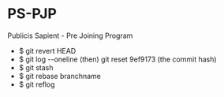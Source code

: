# PS-PJP
Publicis Sapient - Pre Joining Program

  * $ git revert HEAD
  * $ git log --oneline (then) git reset 9ef9173 (the commit hash)
  * $ git stash
  * $ git rebase branchname
  * $ git reflog